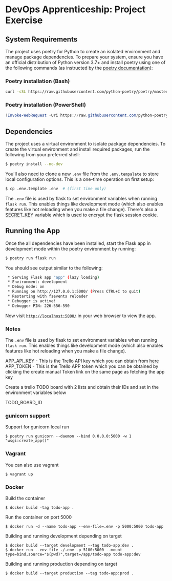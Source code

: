 # DevOps Apprenticeship: Project Exercise

## System Requirements

The project uses poetry for Python to create an isolated environment and manage package dependencies. To prepare your system, ensure you have an official distribution of Python version 3.7+ and install poetry using one of the following commands (as instructed by the [poetry documentation](https://python-poetry.org/docs/#system-requirements)):

### Poetry installation (Bash)

```bash
curl -sSL https://raw.githubusercontent.com/python-poetry/poetry/master/get-poetry.py | python
```

### Poetry installation (PowerShell)

```powershell
(Invoke-WebRequest -Uri https://raw.githubusercontent.com/python-poetry/poetry/master/get-poetry.py -UseBasicParsing).Content | python
```

## Dependencies

The project uses a virtual environment to isolate package dependencies. To create the virtual environment and install required packages, run the following from your preferred shell:

```bash
$ poetry install --no-dev
```

You'll also need to clone a new `.env` file from the `.env.tempalate` to store local configuration options. This is a one-time operation on first setup:

```bash
$ cp .env.template .env  # (first time only)
```

The `.env` file is used by flask to set environment variables when running `flask run`. This enables things like development mode (which also enables features like hot reloading when you make a file change). There's also a [SECRET_KEY](https://flask.palletsprojects.com/en/1.1.x/config/#SECRET_KEY) variable which is used to encrypt the flask session cookie.

## Running the App

Once the all dependencies have been installed, start the Flask app in development mode within the poetry environment by running:
```bash
$ poetry run flask run
```

You should see output similar to the following:
```bash
 * Serving Flask app "app" (lazy loading)
 * Environment: development
 * Debug mode: on
 * Running on http://127.0.0.1:5000/ (Press CTRL+C to quit)
 * Restarting with fsevents reloader
 * Debugger is active!
 * Debugger PIN: 226-556-590
```
Now visit [`http://localhost:5000/`](http://localhost:5000/) in your web browser to view the app.

### Notes

The `.env` file is used by flask to set environment variables when running `flask run`. This enables things like development mode (which also enables features like hot reloading when you make a file change).

APP_API_KEY - This is the Trello API key which you can obtain from [here](https://trello.com/app-key)
APP_TOKEN - This is the Trello APP token which you can be obtained by clicking the create manual Token link on the same page as fetching the app key

Create a trello TODO board with 2 lists and obtain their IDs and set in the environment variables below

TODO_BOARD_ID 

### gunicorn support
Support for gunicorn local run 
```
$ poetry run gunicorn --daemon --bind 0.0.0.0:5000 -w 1 "wsgi:create_app()"
```

### Vagrant
You can also use vagrant
```
$ vagrant up
```

### Docker

Build the container
```
$ docker build -tag todo-app .
```

Run the container on port 5000
```
$ docker run -d --name todo-app --env-file=.env -p 5000:5000 todo-app
```

Building and running development depending on target
```
$ docker build --target development --tag todo-app:dev .
$ docker run --env-file ./.env -p 5100:5000 --mount type=bind,source="$(pwd)",target=/app/todo-app todo-app:dev
```

Building and running production depending on target
```
$ docker build --target production --tag todo-app:prod .
```
